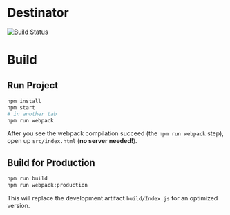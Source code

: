 # Destinator

[![Build Status](https://travis-ci.org/wimmers/destinator.svg?branch=master)](https://travis-ci.org/wimmers/destinator)

# Build

## Run Project

```sh
npm install
npm start
# in another tab
npm run webpack
```
After you see the webpack compilation succeed (the `npm run webpack` step), open up `src/index.html` (**no server needed!**).

## Build for Production

```sh
npm run build
npm run webpack:production
```

This will replace the development artifact `build/Index.js` for an optimized version.
